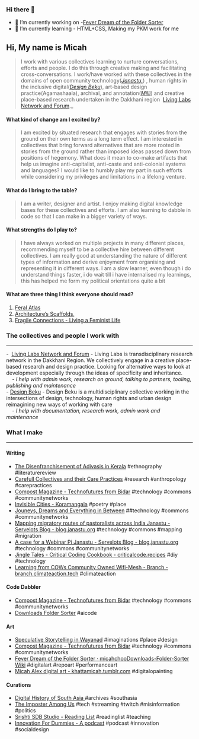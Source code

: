 ### Hi there 👋

- 🔭 I’m currently working on -[Fever Dream of the Folder Sorter](https://github.com/micahchoo/Downloads-Folder-Sorter/wiki/Fever-Dream-of-the-Folder-Sorter)
- 🌱 I’m currently learning - HTML+CSS, Making my PKM work for me


## Hi, My name is Micah  

>I work with various collectives learning to nurture conversations, efforts and people. I do this through creative making and facilitating cross-conversations. I work/have worked with these collectives in the domains of open community technology(_[Janastu,](https://open.janastu.org/)_) , human rights in the inclusive digital(_[Design Beku](https://designbeku.in/)_), art-based design practice(Agamashaala), archival, and annotation(_[Milli](https://www.milli.link/)_) and creative place-based research undertaken in the Dakkhani region  [Living Labs Network and Forum](https://linktr.ee/llnaf)._
  
#### What kind of change am I excited by?

>I am excited by situated research that engages with stories from the ground on their own terms as a long term effect. I am interested in collectives that bring forward alternatives that are more rooted in stories from the ground rather than imposed ideas passed down from positions of hegemony. What does it mean to co-make artifacts that help us imagine anti-capitalist, anti-caste and anti-colonial systems and languages? I would like to humbly play my part in such efforts while considering my privileges and limitations in a lifelong venture.

#### What do I bring to the table?

>I am a writer, designer and artist. I enjoy making digital knowledge bases for these collectives and efforts. I am also learning to dabble in code so that I can make in a bigger variety of ways.


#### What strengths do I play to?

>I have always worked on multiple projects in many different places, recommending myself to be a collective hire between different collectives. I am really good at understanding the nature of different types of information and derive enjoyment from organising and representing it in different ways. I am a slow learner, even though i do understand things faster, i do wait till i have internalised my learnings, this has helped me form my political orientations quite a bit

#### What are three thing I think everyone should read?
1. [Feral Atlas](https://feralatlas.supdigital.org/?cd=true&rr=true&cdex=true)
2. [Architecture’s Scaffolds,](https://www.e-flux.com/architecture/overgrowth/221616/architecture-s-scaffolds/)
3. [Fragile Connections - Living a Feminist Life](https://read.dukeupress.edu/books/book/1933/chapter-abstract/191601/Fragile-Connections?redirectedFrom=fulltext)


  
### The collectives and people I work with  
---
  
-  [Living Labs Network and Forum](https://linktr.ee/llnaf) - Living Labs is transdisciplinary research network in the Dakkhani Region. We collectively engage in a creative place-based research and design practice. Looking for alternative ways to look at development especially through the ideas of specificity and inheritance.  
    *- I help with admin work, research on ground, talking to partners, tooling, publishing and maintenance*  
- [Design Beku](https://designbeku.in) - Design Beku is a multidisciplinary collective working in the intersections of design, technology, human rights and urban design reimagining new ways of working with care   
    *- I help with documentation, research work, admin work and maintenance*  





### What I make
---

#### Writing
-   [The Disenfranchisement of Adivasis in Kerala](https://khattamicah.xyz/the-disenfranchisement-of-adivasis-in-kerala) #ethnography #literaturereview 
-   [Carefull Collectives and their Care Practices](https://khattamicah.xyz/carefull-collectives-and-their-care-practices) #research #anthropology #carepractices
-   [Compost Magazine - Technofutures from Bidar](https://khattamicah.xyz/compost-magazine-technofutures-from-bidar) #technology #commons #communitynetworks
-   [Invisible Cities - Koramangala](https://khattamicah.xyz/invisible-cities-koramangala) #poetry #place
-   [Jouneys, Dreams and Everything in Between](https://blog.janastu.org/journeys-dreams-and-everything-in-between/) ##technology #commons #communitynetworks
-   [Mapping migratory routes of pastoralists across India  Janastu - Servelots Blog - blog.janastu.org](https://blog.janastu.org/mapping-migratory-routes-of-pastoralists/) #technology #commons #mapping #migration
-   [A case for a Webinar Pi  Janastu - Servelots Blog - blog.janastu.org](https://blog.janastu.org/a-case-for-a-webinar-pi/) #technology #commons #communitynetworks
-   [Jingle Tales - Critical Coding Cookbook - criticalcode.recipes](https://criticalcode.recipes/contributions/jingle-tales) #diy #technology
-   [Learning from COWs Community Owned Wifi-Mesh - Branch - branch.climateaction.tech](https://branch.climateaction.tech/issues/issue-4/cows/) #climateaction

#### Code Dabbler
-   [Compost Magazine - Technofutures from Bidar](https://khattamicah.xyz/compost-magazine-technofutures-from-bidar) #technology #commons #communitynetworks
-   [Downloads Folder Sorter](https://github.com/micahchoo/Downloads-Folder-Sorter) #aicode

#### Art
-   [Speculative Storytelling in Wayanad](https://khattamicah.xyz/speculative-storytelling-in-wayanad) #imaginations #place #design
-   [Compost Magazine - Technofutures from Bidar](https://khattamicah.xyz/compost-magazine-technofutures-from-bidar) #technology #commons #communitynetworks
-   [Fever Dream of the Folder Sorter · micahchooDownloads-Folder-Sorter Wiki](https://github.com/micahchoo/Downloads-Folder-Sorter/wiki/Fever-Dream-of-the-Folder-Sorter) #digitalart #repoart #performanceart
-   [Micah Alex  digital art - khattamicah.tumblr.com](https://khattamicah.tumblr.com/tagged/digital%20art) #digitalopainting

#### Curations
-   [Digital History of South Asia ](https://github.com/micahchoo/awesome-digital-history-South-Asia) #archives #southasia
-   [The Imposter Among Us](https://khattamicah.xyz/the-imposter-among-us) #tech #streaming #twitch #misinformation #politics
-   [Srishti SDB Studio - Reading List](https://khattamicah.xyz/srishti-sdb-studio-reading-list) #readinglist #teaching
-   [Innovation For Dummies - A podcast](https://khattamicah.xyz/innovation-for-dummies-a-podcast) #podcast #innovation #socialdesign






